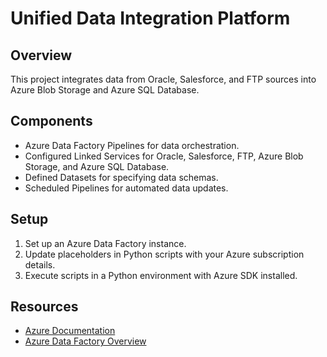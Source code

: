 # Unified Data Integration Platform

## Overview
This project integrates data from Oracle, Salesforce, and FTP sources into Azure Blob Storage and Azure SQL Database.

## Components
- Azure Data Factory Pipelines for data orchestration.
- Configured Linked Services for Oracle, Salesforce, FTP, Azure Blob Storage, and Azure SQL Database.
- Defined Datasets for specifying data schemas.
- Scheduled Pipelines for automated data updates.

## Setup
1. Set up an Azure Data Factory instance.
2. Update placeholders in Python scripts with your Azure subscription details.
3. Execute scripts in a Python environment with Azure SDK installed.

## Resources
- [Azure Documentation](https://docs.microsoft.com/en-us/azure/)
- [Azure Data Factory Overview](https://azure.microsoft.com/en-us/services/data-factory/)
